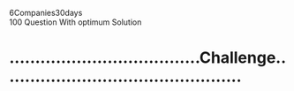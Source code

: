 6Companies30days <br>
 100 Question With optimum Solution
<h1>.....................................Challenge...............................................</h1>
